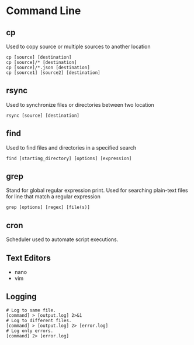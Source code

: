 # Command Line

## cp

Used to copy source or multiple sources to another location

```
cp [source] [destination]
cp [source]/* [destination]
cp [source]/*.json [destination]
cp [source1] [source2] [destination]
```

## rsync

Used to synchronize files or directories between two location

```
rsync [source] [destination]
```

## find

Used to find files and directories in a specified search

```
find [starting_directory] [options] [expression]
```

## grep

Stand for global regular expression print. Used for searching plain-text files for line that match a regular expression

```
grep [options] [regex] [file(s)]
```

## cron

Scheduler used to automate script executions.

## Text Editors

- nano
- vim

## Logging

```
# Log to same file.
[command] > [output.log] 2>&1
# Log to different files.
[command] > [output.log] 2> [error.log]
# Log only errors.
[command] 2> [error.log]
```
